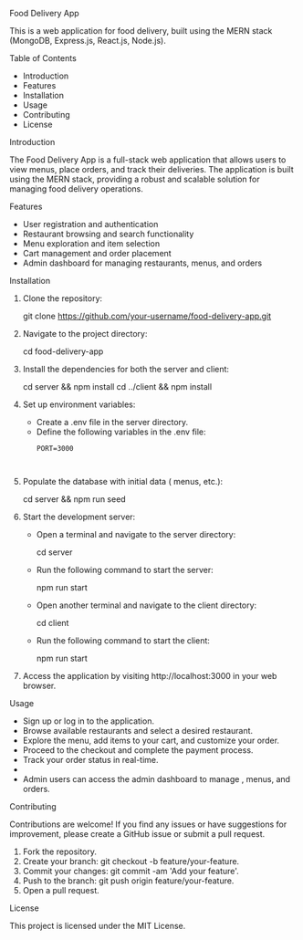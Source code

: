 Food Delivery App

This is a web application for food delivery, built using the MERN stack (MongoDB, Express.js, React.js, Node.js).

Table of Contents

- Introduction
- Features
- Installation
- Usage
- Contributing
- License

Introduction

The Food Delivery App is a full-stack web application that allows users to  view menus, place orders, and track their deliveries. The application is built using the MERN stack, providing a robust and scalable solution for managing food delivery operations.

Features

- User registration and authentication
- Restaurant browsing and search functionality
- Menu exploration and item selection
- Cart management and order placement
- Admin dashboard for managing restaurants, menus, and orders

Installation

1. Clone the repository:

   git clone https://github.com/your-username/food-delivery-app.git

2. Navigate to the project directory:

   cd food-delivery-app

3. Install the dependencies for both the server and client:

   cd server && npm install
   cd ../client && npm install

4. Set up environment variables:

   - Create a .env file in the server directory.
   - Define the following variables in the .env file:
     ```
     PORT=3000
     
    

5. Populate the database with initial data ( menus, etc.):

   cd server && npm run seed

6. Start the development server:

   - Open a terminal and navigate to the server directory:

     cd server

   - Run the following command to start the server:

     npm run start

   - Open another terminal and navigate to the client directory:

     cd client

   - Run the following command to start the client:

     npm run start

7. Access the application by visiting http://localhost:3000 in your web browser.

Usage

- Sign up or log in to the application.
- Browse available restaurants and select a desired restaurant.
- Explore the menu, add items to your cart, and customize your order.
- Proceed to the checkout and complete the payment process.
- Track your order status in real-time.
-
- Admin users can access the admin dashboard to manage , menus, and orders.

Contributing

Contributions are welcome! If you find any issues or have suggestions for improvement, please create a GitHub issue or submit a pull request.

1. Fork the repository.
2. Create your branch: git checkout -b feature/your-feature.
3. Commit your changes: git commit -am 'Add your feature'.
4. Push to the branch: git push origin feature/your-feature.
5. Open a pull request.

License

This project is licensed under the MIT License.
